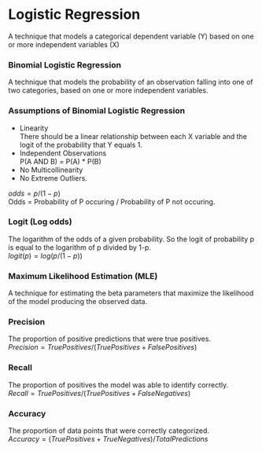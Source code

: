 # Logistic Regression
A technique that models a categorical dependent variable (Y) based on one or more independent variables (X)

### Binomial Logistic Regression
A technique that models the probability of an observation falling into one of two categories, based on one or more independent variables.

### Assumptions of Binomial Logistic Regression
* Linearity  
There should be a linear relationship between each X variable and the logit of the probability that Y equals 1.
* Independent Observations  
P(A AND B) = P(A) * P(B)
* No Multicollinearity
* No Extreme Outliers.

$odds = p / (1-p)$  
Odds = Probability of P occuring / Probability of P not occuring.

### Logit (Log odds)
The logarithm of the odds of a given probability. So the logit of probability p is equal to the logarithm of p divided by 1-p.  
$logit(p) = log(p/(1-p))$

### Maximum Likelihood Estimation (MLE)
A technique for estimating the beta parameters that maximize the likelihood of the model producing the observed data.

### Precision
The proportion of positive predictions that were true positives.  
$Precision = True Positives / (True Positives + False Positives)$

### Recall
The proportion of positives the model was able to identify correctly.  
$Recall = True Positives / (True Positives + False Negatives)$

### Accuracy
The proportion of data points that were correctly categorized.  
$Accuracy = (True Positives + True Negatives) / Total Predictions$